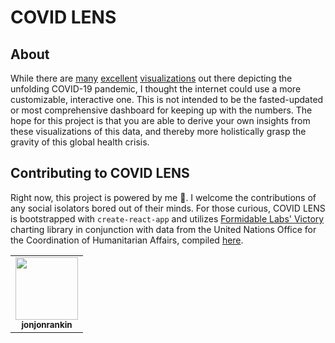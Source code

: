 # COVID LENS

## About

While there are <a href='https://www.vox.com/policy-and-politics/2020/3/13/21178289/confirmed-coronavirus-cases-us-countries-italy-iran-singapore-hong-kong'>many</a> <a href='https://ourworldindata.org/grapher/covid-confirmed-cases-since-100th-case?time=56'>excellent</a> <a href='https://www.nytimes.com/interactive/2020/03/21/upshot/coronavirus-deaths-by-country.html'>visualizations</a> out there depicting the unfolding COVID-19 pandemic, I thought the internet could use a more customizable, interactive one. This is not intended to be the fasted-updated or most comprehensive dashboard for keeping up with the numbers. The hope for this project is that you are able to derive your own insights from these visualizations of this data, and thereby more holistically grasp the gravity of this global health crisis.

## Contributing to COVID LENS

Right now, this project is powered by me 👋. I welcome the contributions of any social isolators bored out of their minds. For those curious, COVID LENS is bootstrapped with `create-react-app` and utilizes [Formidable Labs' Victory](https://formidable.com/open-source/victory/) charting library in conjunction with data from the United Nations Office for the Coordination of Humanitarian Affairs, compiled [here](https://data.humdata.org/dataset/novel-coronavirus-2019-ncov-cases).

<table>
  <tr>
    <td align="center"><a href="https://github.com/jonjonrankin"><img src="https://avatars0.githubusercontent.com/u/18096073?s=460&u=6d5c32127567c94a80bdeeb8e1aa497cd5c6d5f6&v=4" width="100px;" alt=""/><br /><sub><b>jonjonrankin</b></sub></a></td>
  </tr>
</table>